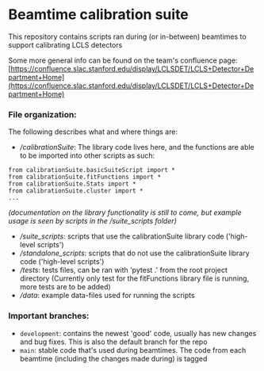 # Beamtime calibration suite
This repository contains scripts ran during (or in-between) beamtimes to support calibrating LCLS detectors

Some more general info can be found on the team's confluence page: [https://confluence.slac.stanford.edu/display/LCLSDET/LCLS+Detector+Department+Home](https://confluence.slac.stanford.edu/display/LCLSDET/LCLS+Detector+Department+Home) 


### File organization:

The following describes what and where things are:

* _/calibrationSuite_: The library code lives here, and the functions are able to be imported into other scripts as such:
```
from calibrationSuite.basicSuiteScript import * 
from calibrationSuite.fitFunctions import * 
from calibrationSuite.Stats import * 
from calibrationSuite.cluster import *
...
```
_(documentation on the library functionality is still to come, but example usage is seen by scripts in the /suite_scripts folder)_

* _/suite_scripts_: scripts that use the calibrationSuite library code ('high-level scripts')
* _/standalone_scripts_: scripts that do not use the calibrationSuite library code ('high-level scripts')
* _/tests_: tests files, can be ran with 'pytest .' from the root project directory (Currently only test for the fitFunctions library file is running, more tests are to be added)
* _/data_: example data-files used for running the scripts


### Important branches:

* `development`: contains the newest 'good' code, usually has new changes and bug fixes. This is also the default branch for the repo
* `main`: stable code that's used during beamtimes. The code from each beamtime (including the changes made during) is tagged
